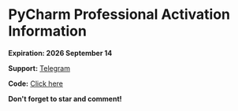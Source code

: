 # PyCharm Professional Activation Information

**Expiration: 2026 September 14**

**Support:** [Telegram](https://t.me/icofaq)

**Code:** [Click here](https://github.com/icosoft-uz/pycharm-activation-code/blob/main/code.txt)

**Don't forget to star and comment!**

